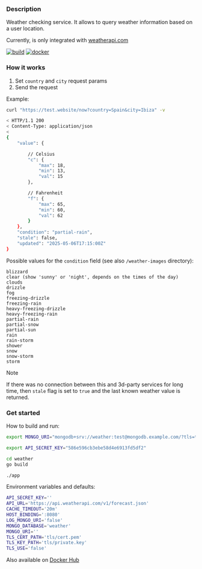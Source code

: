 ### Description

Weather checking service. It allows to query weather information based on a user location.

Currently, is only integrated with [weatherapi.com](https://www.weatherapi.com)

[![build](https://github.com/WildDev/weather/actions/workflows/go.yml/badge.svg)](https://github.com/WildDev/weather/actions/workflows/go.yml) [![docker](https://github.com/WildDev/weather/actions/workflows/docker-image.yml/badge.svg)](https://github.com/WildDev/weather/actions/workflows/docker-image.yml)

### How it works

1. Set `country` and `city` request params
3. Send the request

Example:
```bash
curl "https://test.website/now?country=Spain&city=Ibiza" -v

< HTTP/1.1 200
< Content-Type: application/json
<
{
    "value": {

        // Celsius
        "c": {
            "max": 18,
            "min": 13,
            "val": 15
        },

        // Fahrenheit
        "f": {
            "max": 65,
            "min": 60,
            "val": 62
        }
    },
    "condition": "partial-rain",
    "stale": false,
    "updated": "2025-05-06T17:15:00Z"
}
```

Possible values for the `condition` field (see also `/weather-images` directory):
```
blizzard
clear (show 'sunny' or 'night', depends on the times of the day)
clouds
drizzle
fog
freezing-drizzle
freezing-rain
heavy-freezing-drizzle
heavy-freezing-rain
partial-rain
partial-snow
partial-sun
rain
rain-storm
shower
snow
snow-storm
storm
```

> [!NOTE]
> If there was no connection between this and 3d-party services for long time, then `stale` flag is set to `true` and the last known weather value is returned.

### Get started

How to build and run:

```bash
export MONGO_URI="mongodb+srv://weather:test@mongodb.example.com/?tls=true&authSource=admin&replicaSet=mongodb"

export API_SECRET_KEY="586e596cb3ebe58d4e6913fd5df2"

cd weather
go build

./app
```

Environment variables and defaults:

```bash
API_SECRET_KEY=''
API_URL='https://api.weatherapi.com/v1/forecast.json'
CACHE_TIMEOUT='20m'
HOST_BINDING=':8080'
LOG_MONGO_URI='false'
MONGO_DATABASE='weather'
MONGO_URI=''
TLS_CERT_PATH='tls/cert.pem'
TLS_KEY_PATH='tls/private.key'
TLS_USE='false'
```

Also available on [Docker Hub](https://hub.docker.com/r/wilddev/weather)
